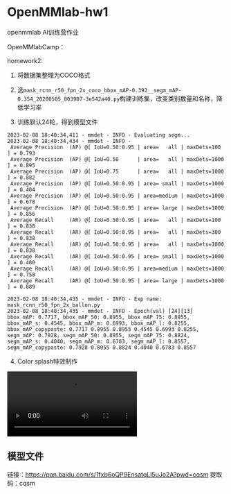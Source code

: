 # OpenMMlab-hw1
openmmlab AI训练营作业


OpenMMlabCamp：

homework2:

1. 将数据集整理为COCO格式

2. 选`mask_rcnn_r50_fpn_2x_coco_bbox_mAP-0.392__segm_mAP-0.354_20200505_003907-3e542a40.py`构建训练集，改变类别数量和名称，降低学习率
3. 训练默认24轮，得到模型文件

```
2023-02-08 18:40:34,411 - mmdet - INFO - Evaluating segm...
2023-02-08 18:40:34,434 - mmdet - INFO - 
 Average Precision  (AP) @[ IoU=0.50:0.95 | area=   all | maxDets=100 ] = 0.793
 Average Precision  (AP) @[ IoU=0.50      | area=   all | maxDets=1000 ] = 0.895
 Average Precision  (AP) @[ IoU=0.75      | area=   all | maxDets=1000 ] = 0.882
 Average Precision  (AP) @[ IoU=0.50:0.95 | area= small | maxDets=1000 ] = 0.404
 Average Precision  (AP) @[ IoU=0.50:0.95 | area=medium | maxDets=1000 ] = 0.678
 Average Precision  (AP) @[ IoU=0.50:0.95 | area= large | maxDets=1000 ] = 0.856
 Average Recall     (AR) @[ IoU=0.50:0.95 | area=   all | maxDets=100 ] = 0.838
 Average Recall     (AR) @[ IoU=0.50:0.95 | area=   all | maxDets=300 ] = 0.838
 Average Recall     (AR) @[ IoU=0.50:0.95 | area=   all | maxDets=1000 ] = 0.838
 Average Recall     (AR) @[ IoU=0.50:0.95 | area= small | maxDets=1000 ] = 0.400
 Average Recall     (AR) @[ IoU=0.50:0.95 | area=medium | maxDets=1000 ] = 0.758
 Average Recall     (AR) @[ IoU=0.50:0.95 | area= large | maxDets=1000 ] = 0.889

2023-02-08 18:40:34,435 - mmdet - INFO - Exp name: mask_rcnn_r50_fpn_2x_ballon.py
2023-02-08 18:40:34,435 - mmdet - INFO - Epoch(val) [24][13]	bbox_mAP: 0.7717, bbox_mAP_50: 0.8955, bbox_mAP_75: 0.8955, bbox_mAP_s: 0.4545, bbox_mAP_m: 0.6993, bbox_mAP_l: 0.8255, bbox_mAP_copypaste: 0.7717 0.8955 0.8955 0.4545 0.6993 0.8255, segm_mAP: 0.7928, segm_mAP_50: 0.8955, segm_mAP_75: 0.8824, segm_mAP_s: 0.4040, segm_mAP_m: 0.6783, segm_mAP_l: 0.8557, segm_mAP_copypaste: 0.7928 0.8955 0.8824 0.4040 0.6783 0.8557

```

4. Color splash特效制作

<video src="homewok2_basic\hw2.mp4"></video>

## 模型文件

链接：https://pan.baidu.com/s/1fxb6oQP9EnsatqLl5uJo2A?pwd=cqsm 
提取码：cqsm
